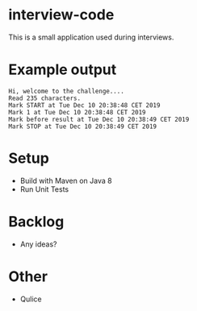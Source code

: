 # interview-codeThis is a small application used during interviews.# Example output    Hi, welcome to the challenge....    Read 235 characters.    Mark START at Tue Dec 10 20:38:48 CET 2019    Mark 1 at Tue Dec 10 20:38:48 CET 2019    Mark before result at Tue Dec 10 20:38:49 CET 2019    Mark STOP at Tue Dec 10 20:38:49 CET 2019# Setup- Build with Maven on Java 8- Run Unit Tests# Backlog- Any ideas?# Other- Qulice